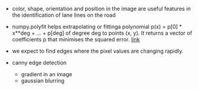 - color, shape, orientation and position in the image are useful features in the identification of
  lane lines on the road

- numpy.polyfit helps extrapolating or fittinga polynomial p(x) = p[0] * x**deg + ... + p[deg] of degree deg to points (x, y). It returns a vector of coefficients p that minimises the squared error.
  [link](https://peteris.rocks/blog/extrapolate-lines-with-numpy-polyfit/)

- we expect to find edges where the pixel values are changing rapidly.

- canny edge detection
  - gradient in an image
  - gaussian blurring